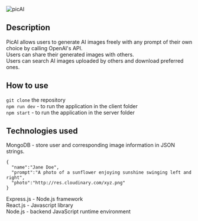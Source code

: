 ![picAI](https://github.com/millie178/dall-e/assets/81370382/5ed703ab-d022-476b-8465-88d9528e83a7)
## Description
  PicAI allows users to generate AI images freely with any prompt of their own choice by calling OpenAI's API.  
  Users can share their generated images with others.  
  Users can search AI images uploaded by others and download preferred ones.   
## How to use
  ```git clone``` the repository  
  ```npm run dev``` - to run the application in the client folder  
  ```npm start``` - to run the application in the server folder  
## Technologies used
  MongoDB - store user and corresponding image information in JSON strings. 
  ```
  {
    "name":"Jane Doe",
    "prompt":"A photo of a sunflower enjoying sunshine swinging left and right",
    "photo":"http://res.cloudinary.com/xyz.png"
  }
  ```
  Express.js - Node.js framework  
  React.js - Javascript library  
  Node.js - backend JavaScript runtime environment  
